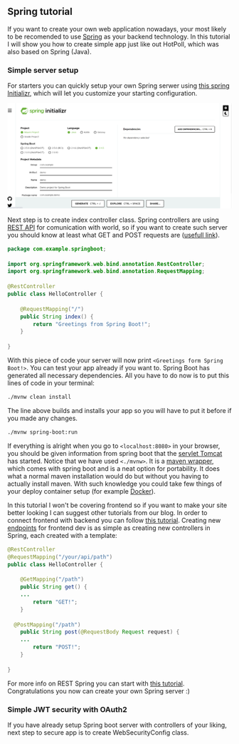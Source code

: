 ## Spring tutorial
If you want to create your own web application nowadays, your most likely to be recomended to use [Spring](https://spring.io/) as your backend technology.
In this tutorial I will show you how to create simple app just like out HotPoll, which was also based on Spring (Java).

### Simple server setup

For starters you can quickly setup your own Spring serwer using [this spring Initializr](https://start.spring.io/), which will let you customize your starting configuration.  

![Initializr](/images/initializr.png)

Next step is to create index controller class. Spring controllers are using [REST API](https://www.redhat.com/en/topics/api/what-is-a-rest-api) for comunication with world, so if you want to create such server you should know at least what GET and POST requests are ([usefull link](https://www.smashingmagazine.com/2018/01/understanding-using-rest-api/)).

```java
package com.example.springboot;

import org.springframework.web.bind.annotation.RestController;
import org.springframework.web.bind.annotation.RequestMapping;

@RestController
public class HelloController {

	@RequestMapping("/")
	public String index() {
		return "Greetings from Spring Boot!";
	}

}
```

With this piece of code your server will now print `<Greetings form Spring Boot!>`. You can test your app already if you want to. Spring Boot has generated all necessary
dependencies. All you have to do now is to put this lines of code in your terminal:

```bash
./mvnw clean install
```

The line above builds and installs your app so you will have to put it before if you made any changes.

```bash
./mvnw spring-boot:run
```

If everything is alright when you go to `<localhost:8080>` in your browser, you should be given information from spring boot that the [servlet Tomcat](http://tomcat.apache.org/) has started. Notice that we have used `<./mvnw>`. It is a [maven wrapper](https://github.com/takari/maven-wrapper), which comes with spring boot and is a neat option for portability. It does what a normal maven installation would do but without you having to actually install maven. With such knowledge you could take few things of your deploy container setup (for example [Docker](https://www.docker.com/)).    

In this tutorial I won't be covering frontend so if you want to make your site better looking I can suggest other tutorials from our blog. In order to connect frontend with backend you can follow [this tutorial](https://www.youtube.com/watch?v=RZ8A2Jnxgr4&ab_channel=DevinJapan). Creating new [endpoints](https://smartbear.com/learn/performance-monitoring/api-endpoints/#:~:text=Simply%20put%2C%20an%20endpoint%20is,of%20a%20server%20or%20service.&text=The%20place%20that%20APIs%20send,lives%2C%20is%20called%20an%20endpoint.) for frontend dev is as simple as creating new controllers in Spring, each created with a template:

```java
@RestController
@RequestMapping("/your/api/path")
public class HelloController {

	@GetMapping("/path")
	public String get() {
    ...
		return "GET!";
	}
  
  @PostMapping("/path")
	public String post(@RequestBody Request request) {
    ...
		return "POST!";
	}

}
```

For more info on REST Spring you can start with [this tutorial](https://spring.io/guides/tutorials/rest/).    
Congratulations you now can create your own Spring server :)

### Simple JWT security with OAuth2

If you have already setup Spring boot server with controllers of your liking, next step to secure app is to create WebSecurityConfig class.
